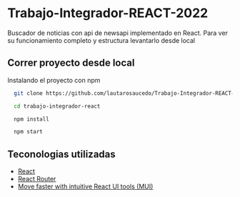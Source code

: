 # Trabajo-Integrador-REACT-2022

Buscador de noticias con api de newsapi implementado en React.
Para ver su funcionamiento completo y estructura levantarlo desde local


## Correr proyecto desde local

Instalando el proyecto con npm

```bash
  git clone https://github.com/lautarosaucedo/Trabajo-Integrador-REACT-2022.git

  cd trabajo-integrador-react

  npm install

  npm start
```

## Teconologias utilizadas
 - [React](https://es.reactjs.org/)
 - [React Router](https://reactrouter.com/en/main)
 - [Move faster with intuitive React UI tools (MUI)](https://mui.com/)
 

